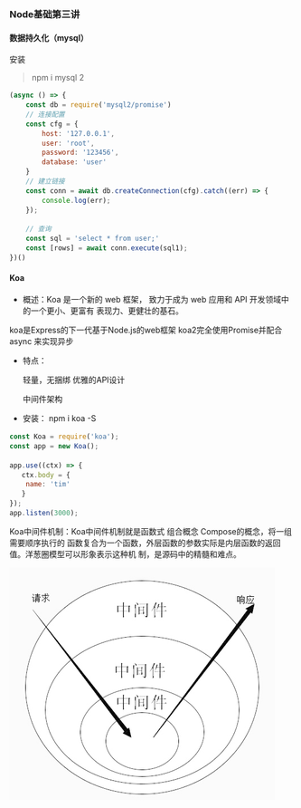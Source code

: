 ### Node基础第三讲

#### 数据持久化（mysql）

安装

> npm i mysql 2

```javascript
(async () => {
    const db = require('mysql2/promise')
    // 连接配置
    const cfg = {
        host: '127.0.0.1',
        user: 'root',
        password: '123456',
        database: 'user'
    }
    // 建立链接
    const conn = await db.createConnection(cfg).catch((err) => {
        console.log(err);
    });
    
    // 查询
    const sql = 'select * from user;'
    const [rows] = await conn.execute(sql1);
})()
```

#### Koa

- 概述：Koa 是⼀个新的 web 框架， 致力于成为 web 应⽤和 API 开发领域中的⼀个更小、更富有
  表现力、更健壮的基石。

koa是Express的下⼀代基于Node.js的web框架
koa2完全使用Promise并配合 async 来实现异步

- 特点：

  轻量，无捆绑
  优雅的API设计

  中间件架构

- 安装： npm i koa -S

```javascript
const Koa = require('koa');
const app = new Koa();

app.use((ctx) => {
   ctx.body = {
    name: 'tim'
   }
});
app.listen(3000);
```

Koa中间件机制：Koa中间件机制就是函数式 组合概念 Compose的概念，将⼀组需要顺序执行的
函数复合为⼀个函数，外层函数的参数实际是内层函数的返回值。洋葱圈模型可以形象表示这种机
制，是源码中的精髓和难点。

![1603119280452](./1603119280452.png)

